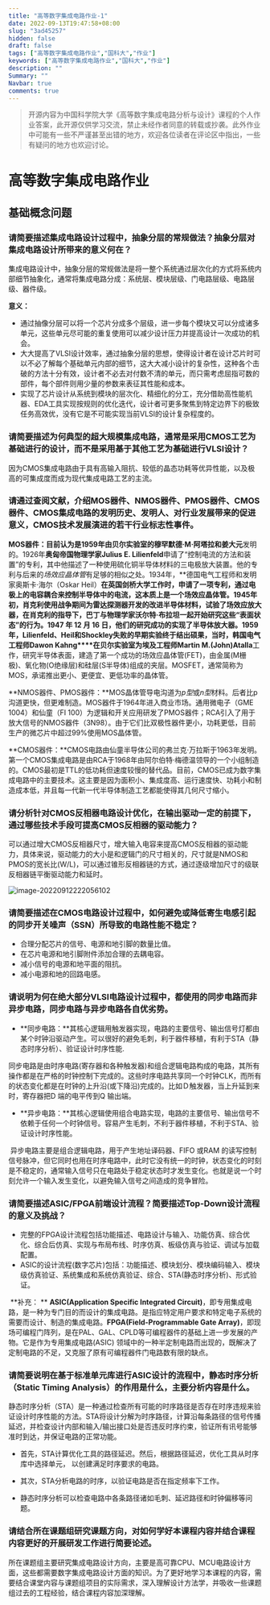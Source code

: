 ```yaml
---
title: "高等数字集成电路作业-1"
date: 2022-09-13T19:47:58+08:00
slug: "3ad45257"
hidden: false
draft: false
tags: ["高等数字集成电路作业","国科大","作业"]
keywords: ["高等数字集成电路作业","国科大","作业"]
description: ""
Summary: ""
Navbar: true
comments: true
---
```


> 开源内容为中国科学院大学《高等数字集成电路分析与设计》课程的个人作业答案，此开源仅供学习交流，禁止未经作者同意的转载或抄袭。此外作业中可能有一些不严谨甚至出错的地方，欢迎各位读者在评论区中指出，一些有疑问的地方也欢迎讨论。
>

<!--more-->

# 高等数字集成电路作业

## 基础概念问题

### 请简要描述集成电路设计过程中，抽象分层的常规做法？抽象分层对集成电路设计所带来的意义何在？

​		集成电路设计中，抽象分层的常规做法是将一整个系统通过层次化的方式将系统内部细节抽象化，通常将集成电路分成：系统层、模块层级、门电路层级、电路层级、器件级。

**意义：**

- 通过抽像分层可以将一个芯片分成多个层级，进一步每个模块又可以分成诸多单元，这些单元尽可能的重复使用可以减少设计压力并提高设计一次成功的机会。
- 大大提高了VLSI设计效率，通过抽象分层的思想，使得设计者在设计芯片时可以不必了解每个基础单元内部的细节，这大大减小设计的复杂性，这种各个击破的方法十分有效，设计者不必去对付数不清的单元，而只需考虑屈指可数的部件，每个部件则用少量的参数来表征其性能和成本。
- 实现了芯片设计从系统到模块的层次化、精细化的分工，充分借助高性能机器、EDA工具实现按规则的优化迭代，设计者可更多聚焦到特定边界下的极致任务高效优，没有它是不可能实现当前VLSI的设计复杂程度的。



### 请简要描述为何典型的超大规模集成电路，通常是采用CMOS工艺为基础进行的设计，而不是采用基于其他工艺为基础进行VLSI设计？

​		因为CMOS集成电路由于具有高输入阻抗、较低的晶态功耗等优异性能，以及极高的可集成度而成为现代集成电路工艺的主流。



### 请通过查阅文献，介绍MOS器件、NMOS器件、PMOS器件、CMOS器件、CMOS集成电路的发明历史、发明人、对行业发展带来的促进意义，CMOS技术发展演进的若干行业标志性事件。

​		**MOS器件：**目前认为是1959年由贝尔实验室的**穆罕默德·M·阿塔拉和姜大元**发明的。1926年**奥匈帝国物理学家Julius E. Lilienfeld**申请了“控制电流的方法和装置”的专利，其中他描述了一种使用硫化铜半导体材料的三电极放大装置。他的专利与后来的*场效应晶体管*有足够的相似之处。1934年，**德国电气工程师和发明家奥斯卡·海尔（Oskar Heil）**在英国剑桥大学工作时，申请了一项专利，通过电极上的电容耦合来控制半导体中的电流，这本质上是一个场效应晶体管。1945年初，**肖克利**使用战争期间为雷达探测器开发的改进半导体材料，试验了场效应放大器，在肖克利的指导下，**巴丁与物理学家沃尔特·布拉坦**一起开始研究这些“表面状态”的行为。1947 年 12 月 16 日，他们的研究成功的实现了半导体放大器。1959年，Lilienfeld、Heil和Shockley失败的早期实验终于结出硕果，当时，**韩国电气工程师Dawon Kahng****在贝尔实验室为**埃及工程师Martin M.(John)Atalla**工作，研究半导体表面，建造了第一个成功的场效应晶体管(FET)，由金属(M栅极)、氧化物(O绝缘层)和硅层(S半导体)组成的夹层。MOSFET，通常简称为MOS，承诺推出更小、更便宜、更低功率的晶体管。

​		**NMOS器件、PMOS器件：**MOS晶体管导电沟道为*p型*或*n型*材料。后者比p沟道更快，但更难制造。MOS器件于1964年进入商业市场。通用微电子（GME 1004）和仙童（FI 100）为逻辑和开关应用研发了PMOS器件；RCA引入了用于放大信号的NMOS器件（3N98）。由于它们比双极性器件更小，功耗更低，目前生产的微芯片中超过99%使用MOS晶体管。

​		**CMOS器件：**CMOS电路由仙童半导体公司的弗兰克·万拉斯于1963年发明。第一个CMOS集成电路是由RCA于1968年由阿尔伯特·梅德温领导的一个小组制造的。CMOS最初是TTL的低功耗但速度较慢的替代品。目前，CMOS已成为数字集成电路中的主要技术。这主要是因为面积小、集成度高、运行速度快、功耗小和制造成本低，并且每一代新一代半导体制造工艺都能使得其几何尺寸缩小。



### 请分析针对CMOS反相器电路设计优化，在输出驱动一定的前提下，通过哪些技术手段可提高CMOS反相器的驱动能力？

​		可以通过增大CMOS反相器尺寸，增大输入电容来提高CMOS反相器的驱动能力，具体来说，驱动能力的大小是和逻辑门的尺寸相关的，尺寸就是NMOS和PMOS的宽长比(W/L)，可以通过锥形反相器链的方式，通过逐级增加尺寸的级联反相器链平衡驱动能力和延时。



![image-20220912222056102](https://file.sswin.site/img/202209122220133.png)



### 请简要描述在CMOS电路设计过程中，如何避免或降低寄生电感引起的同步开关噪声（SSN）所导致的电路性能不稳定？

- 合理分配芯片的信号、电源和地引脚的数量比值。
- 在芯片电源和地引脚附件添加合理的去耦电容。
- 减小信号的电源和地平面的阻抗。
- 减小电源和地的回路电感。



### 请说明为何在绝大部分VLSI电路设计过程中，都使用的同步电路而非异步电路，同步电路与异步电路各自优劣势。

- **同步电路：**其核心逻辑用触发器实现，电路的主要信号、输出信号灯都由某个时钟沿驱动产生。可以很好的避免毛刺，利于器件移植，有利于STA（静态时序分析）、验证设计时序性能.

​		同步电路是由时序电路(寄存器和各种触发器)和组合逻辑电路构成的电路，其所有操作都是在严格的时钟控制下完成的。这些时序电路共享同一个时钟CLK，而所有的状态变化都是在时钟的上升沿(或下降沿)完成的。比如Ｄ触发器，当上升延到来时，寄存器把D 端的电平传到Q 输出端。

- **异步电路：**其核心逻辑使用组合电路实现，电路的主要信号、输出信号不依赖于任何一个时钟信号。容易产生毛刺，不利于器件移植，不利于STA、验证设计时序性能。


​		异步电路主要是组合逻辑电路，用于产生地址译码器、FIFO 或RAM 的读写控制信号脉冲，但它同时也用在时序电路中，此时它没有统一的时钟，状态变化的时刻是不稳定的，通常输入信号只在电路处于稳定状态时才发生变化。也就是说一个时刻允许一个输入发生变化，以避免输入信号之间造成的竞争冒险。



### 请简要描述ASIC/FPGA前端设计流程？简要描述Top-Down设计流程的意义及挑战？

- 完整的FPGA设计流程包括功能描述、电路设计与输入、功能仿真、综合优化、综合后仿真、实现与布局布线、时序仿真、板级仿真与验证、调试与加载配置。
- ASIC的设计流程(数字芯片)包括：功能描述、模块划分、模块编码输入、模块级仿真验证、系统集成和系统仿真验证、综合、STA(静态时序分析)、形式验证。



​		**补充： ** **ASIC(Application Specific Integrated Circuit)**，即专用集成电路，是一种为专门目的而设计的集成电路。是指应特定用户要求和特定电子系统的需要而设计、制造的集成电路。**FPGA(Field-Programmable Gate Array)**，即现场可编程门阵列，是在PAL、GAL、CPLD等可编程器件的基础上进一步发展的产物。它是作为专用集成电路(ASIC) 领域中的一种半定制电路而出现的，既解决了定制电路的不足，又克服了原有可编程器件门电路数有限的缺点。



### 请简要说明在基于标准单元库进行ASIC设计的流程中，静态时序分析（Static Timing Analysis）的作用是什么，主要分析内容是什么。

​		静态时序分析（STA）是一种通过检查所有可能的时序路径是否存在时序违规来验证设计时序性能的方法。STA将设计分解为时序路径，计算沿每条路径的信号传播延迟，并检查设计内部和输入/输出接口处是否违反时序约束，验证所有讯号能够准时到达，并保证电路的正常功能。

- 首先，STA计算优化工具的路径延迟。然后，根据路径延迟，优化工具从时序库中选择单元， 以创建满足时序要求的电路。 

- 其次，STA分析电路的时序，以验证电路是否在指定频率下工作。

- 静态时序分析可以检查电路中各条路径诸如毛刺、延迟路径和时钟偏移等问题。



###  请结合所在课题组研究课题方向，对如何学好本课程内容并结合课程内容更好的开展研发工作进行简要论述。

​		所在课题组主要研究集成电路设计方向，主要是高可靠CPU、MCU电路设计方面，这些都需要数字集成电路设计方面的知识。为了更好地学习本课程的内容，需要结合课堂内容与课题组项目的实际需求，深入理解设计方法学，并吸收一些课题组过去的工程经验，结合课程内容加深理解。
